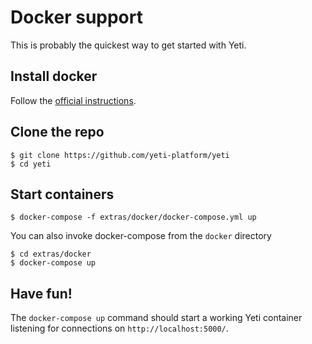 # Docker support

This is probably the quickest way to get started with Yeti.

## Install docker

Follow the [official instructions](https://www.docker.com/community-edition).

## Clone the repo

    $ git clone https://github.com/yeti-platform/yeti
    $ cd yeti

## Start containers

    $ docker-compose -f extras/docker/docker-compose.yml up

You can also invoke docker-compose from the `docker` directory

    $ cd extras/docker
    $ docker-compose up

## Have fun!

The `docker-compose up` command should start a working Yeti container listening
for connections on `http://localhost:5000/`.
